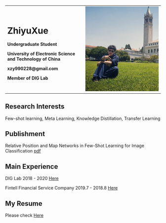<div>
<table border="0">
  <tr>
    <td width="50%">
      <h1>ZhiyuXue</h1>
      <p><b>Undergraduate Student</b></p>
      <p><b>University of Electronic Science and Technology of China</b></p>
      <p><b>xzy990228@gmail.com</b></p>
      <p><b>Member of DIG Lab</b></p>
    </td>
    <td width="50%">
      <img src="./xzy.jpg" width="100%"/>      
    </td>
  </tr>
</table>
</div>

## Research Interests
Few-shot learning, Meta Learning, Knowledge Distillation, Transfer Learning

## Publishment
Relative Position and Map Networks in Few-Shot Learning for Image Classification [pdf](http://openaccess.thecvf.com/content_CVPRW_2020/html/w54/Xue_Relative_Position_and_Map_Networks_in_Few-Shot_Learning_for_Image_CVPRW_2020_paper.html)


## Main Experience
DIG Lab 2018 - 2020 [Here](https://www.baidu.com/link?url=34y5BjMt_xxWZH1NpkDzhjpUW-SMEtaf_4W5mCoNyui&wd=&eqid=dbda264e000fd842000000035e21483d)

Fintell Financial Service Company 2019.7 - 2018.8 [Here](http://www.fintell.com.cn/)

## My Resume 
Please check [Here](https://github.com/chrisyxue/zyxue.github.com/blob/master/%E8%96%9B%E8%87%B3%E5%96%BB-CV.pdf)</b></p>


  





